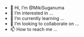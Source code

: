 - 👋 Hi, I’m @MikiSuganuma
- 👀 I’m interested in ...
- 🌱 I’m currently learning ...
- 💞️ I’m looking to collaborate on ...
- 📫 How to reach me ...

<!---
MikiSuganuma/MikiSuganuma is a ✨ special ✨ repository because its `README.md` (this file) appears on your GitHub profile.
You can click the Preview link to take a look at your changes.
--->
